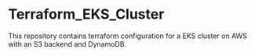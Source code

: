 # Terraform_EKS_Cluster
This repository contains terraform configuration for a EKS cluster on AWS with an S3 backend and DynamoDB.
